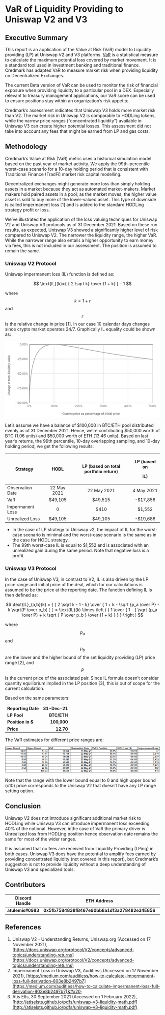# VaR of Liquidity Providing to Uniswap V2 and V3

## **Executive Summary**

This report is an application of the Value at Risk (VaR) model to Liquidity providing (LP) at Uniswap V2 and V3 platforms. [VaR](https://docs.credmark.com/credmark-risk-library/risk-tools/value-at-risk-var) is a statistical measure to calculate the maximum potential loss covered by market movement. It is a standard tool used in investment banking and traditional finance. Credmark has adapted VaR to measure market risk when providing liquidity on Decentralized Exchanges.

The current Beta version of VaR can be used to monitor the risk of financial exposure when providing liquidity to a particular pool in a DEX. Especially relevant to treasury management applications, our VaR score can be used to ensure positions stay within an organization’s risk appetite. &#x20;

Credmark’s assessment indicates that Uniswap V3 holds more market risk than V2. The market risk in Uniswap V2 is comparable to HODLing tokens, while the narrow price ranges (“concentrated liquidity”) available in Uniswap V3 can create higher potential losses. This assessment did not take into account any fees that might be earned from LP and gas costs.&#x20;

## **Methodology**

Credmark’s Value at Risk (VaR) metric uses a historical simulation model based on the past year of market activity. We apply the 99th-percentile worst-case scenario for a 10-day holding period that is consistent with Traditional Finance (TradFi) market risk capital modelling.

Decentralized exchanges might generate more loss than simply holding assets in a market because they act as automated market-makers. Market makers hold paired assets in a pool; as the market moves, the higher value asset is sold to buy more of the lower-valued asset. This type of downside is called impermanent loss \[1] and is added to the standard HODLing strategy profit or loss.

We’ve illustrated the application of the loss valuing techniques for Uniswap V2 and Uniswap V3 protocols as of 31 December 2021. Based on these run results, as expected, Uniswap V3 showed a significantly higher level of risk compared to Uniswap V2. The narrower the liquidity range, the higher VaR. While the narrower range also entails a higher opportunity to earn money via fees, this is not included in our assessment. The position is assumed to remain the same.

### Uniswap V2 Protocol

Uniswap impermanent loss (IL) function is defined as:

$$
\text{IL}(k)={ { 2 \sqrt k} \over {1 + k} } - 1
$$

where $$k=1+r$$ and $$r$$ is the relative change in price \[1]. In our case 10 calendar days changes since crypto market operates 24/7. Graphically IL equality could be shown as:

![Uniswap v2 Impermanent Loss Function - Losses to Liquidity Providers due to Price Variation on top in Excess to Holding the Original Funds Supplied \[1\]](<../../../../.gitbook/assets/image (2).png>)

Let’s assume we have a balance of $100,000 in BTC/ETH pool distributed evenly as of 31 December 2021. Hence, we’re contributing $50,000 worth of BTC (1.06 units) and $50,000 worth of ETH (13.46 units). Based on last year’s returns, the 99th percentile, 10-day overlapping sampling, and 10-day holding period, we get the following results:



| **Strategy**     |   **HODL**  | **LP (based on total portfolio return)** | <p><strong>LP (based on</strong></p><p> <strong>IL)</strong></p> |
| ---------------- | :---------: | :--------------------------------------: | :--------------------------------------------------------------: |
| Observation Date | 22 May 2021 |                22 May 2021               |                            4 May 2021                            |
| VaR              |   $49,105   |                  $49,515                 |                             -$17,856                             |
| Impermanent Loss |      0      |                   $410                   |                              $1,552                              |
| Unrealized Loss  |   $49,105   |                  $49,105                 |                             -$19,688                             |

* In the case of LP strategy to Uniswap v2, the impact of IL for the worst-case scenario is minimal and the worst-case scenario is the same as in the case for HODL strategy.
* The 99th worst-case IL is equal to $1,552 and is associated with an unrealized gain during the same period. Note that negative loss is a profit.

### Uniswap V3 Protocol

In the case of Uniswap V3, in contrast to V2, IL is also driven by the LP price range and initial price of the deal, which for our calculations is assumed to be the price at the reporting date. The function defining IL is then defined as:

$$
\text{IL}_{a,b}(k) = { { 2 \sqrt k - 1 - k} \over { 1 + k - \sqrt {p_a \over P} - k \sqrt{P \over p_b} } } = \text{IL}(k) \times \left ( { 1 \over { 1 - { \sqrt {p_a \over P} + k \sqrt { P \over p_b } \over {1 + k} } } } \right )
$$

where $$p_a$$ and $$p_b$$ are the lower and the higher bound of the set liquidity providing (LP) price range \[2], and $$P$$ is the current price of the associated pair. Since IL formula doesn’t consider quantity equilibrium implied in the LP position \[3], this is out of scope for the current calculation.

Based on the same parameters:

|                    |                                      |
| ------------------ | -----------------------------------: |
| **Reporting Date** |                        **31-Dec-21** |
| **LP Pool**        |                          **BTC/ETH** |
| **Position in $**  |                          **100,000** |
| **Price**          |                            **12.70** |

The VaR estimates for different price ranges are:

![](<../../../../.gitbook/assets/image (1).png>)

Note that the range with the lower bound equal to 0 and high upper bound (x10) price corresponds to the Uniswap V2 that doesn’t have any LP range setting option.

## **Conclusion**

Uniswap V2 does not introduce significant additional market risk to HODLing while Uniswap V3 can introduce impermanent loss exceeding 40% of the notional. However, inthe  case of VaR the primary driver is Unrealized loss from HODLing position hence observation date remains the same for most of the wider ranges.

It is assumed that no fees are received from Liquidity Providing (LPing) in both cases. Uniswap V3 does have the potential to amplify fees earned by providing concentrated liquidity (not covered in this report), but Credmark’s suggestion is not to provide liquidity without a deep understanding of Uniswap V3 and specialized tools.

## Contributors

| Discord Handle    | ETH Address                                    | Reward | Contribution |
| ----------------- | ---------------------------------------------- | ------ | ------------ |
| **atulemis#0983** | **0x5fb7584838fB467e90bb8a1df3a278482e34E856** | 0      | Created      |



## **References**

1. Uniswap V2 - Understanding Returns, Uniswap.org (Accessed on 17 November 2021), [https://docs.uniswap.org/protocol/V2/concepts/advanced-topics/understanding-returns](https://docs.uniswap.org/protocol/V2/concepts/advanced-topics/understanding-returns)
2. Impermanent Loss in Uniswap V3, Auditless (Accessed on 17 November 2021), [https://medium.com/auditless/how-to-calculate-impermanent-loss-full-derivation-803e8b2497b7](https://medium.com/auditless/how-to-calculate-impermanent-loss-full-derivation-803e8b2497b7)&#x20;
3. Atis Elts, 30 September 2021 (Accessed on 1 February 2022), [http://atiselsts.github.io/pdfs/uniswap-v3-liquidity-math.pdf](http://atiselsts.github.io/pdfs/uniswap-v3-liquidity-math.pdf)
